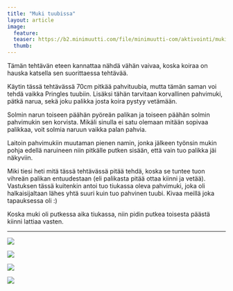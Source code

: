 ```yaml
---
title: "Muki tuubissa"
layout: article
image:
  feature:
  teaser: https://b2.minimuutti.com/file/minimuutti-com/aktivointi/muki-tuubissa/DSC56649-245px.jpg
  thumb:
---
```


Tämän tehtävän eteen kannattaa nähdä vähän vaivaa, koska koiraa on hauska katsella sen suorittaessa tehtävää.

Käytin tässä tehtävässä 70cm pitkää pahvituubia, mutta tämän saman voi tehdä vaikka Pringles tuubiin. Lisäksi tähän tarvitaan korvallinen pahvimuki, pätkä narua, sekä joku palikka josta koira pystyy vetämään.

Solmin narun toiseen päähän pyöreän palikan ja toiseen päähän solmin pahvimukin sen korvista. Mikäli sinulla ei satu olemaan mitään sopivaa palikkaa, voit solmia naruun vaikka palan pahvia.

Laitoin pahvimukiin muutaman pienen namin, jonka jälkeen työnsin mukin pohja edellä naruineen niin pitkälle putken sisään, että vain tuo palikka jäi näkyviin.

Miki tiesi heti mitä tässä tehtävässä pitää tehdä, koska se tuntee tuon vihreän palikan entuudestaan (eli palikasta pitää ottaa kiinni ja vetää). Vastuksen tässä kuitenkin antoi tuo tiukassa oleva pahvimuki, joka oli halkaisijaltaan lähes yhtä suuri kuin tuo pahvinen tuubi. Kivaa meillä joka tapauksessa oli :)

Koska muki oli putkessa aika tiukassa, niin pidin putkea toisesta päästä kiinni lattiaa vasten.

---

![](https://b2.minimuutti.com/file/minimuutti-com/aktivointi/muki-tuubissa/DSC56581-800px.jpg)

![](https://b2.minimuutti.com/file/minimuutti-com/aktivointi/muki-tuubissa/DSC56597-800px.jpg)

![](https://b2.minimuutti.com/file/minimuutti-com/aktivointi/muki-tuubissa/DSC56649-800px.jpg)

![](https://b2.minimuutti.com/file/minimuutti-com/aktivointi/muki-tuubissa/DSC56628-800px.jpg)
